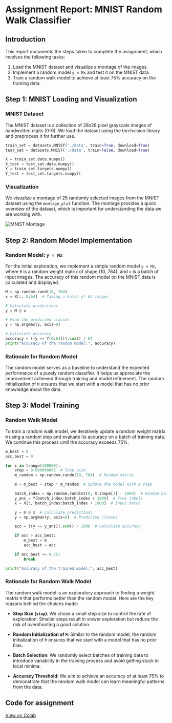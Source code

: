 # Assignment Report: MNIST Random Walk Classifier

## Introduction

This report documents the steps taken to complete the assignment, which involves the following tasks:

1. Load the MNIST dataset and visualize a montage of the images.
2. Implement a random model `y = Mx` and test it on the MNIST data.
3. Train a random walk model to achieve at least 75% accuracy on the training data.

## Step 1: MNIST Loading and Visualization

### MNIST Dataset

The MNIST dataset is a collection of 28x28 pixel grayscale images of handwritten digits (0-9). We load the dataset using the torchvision library and preprocess it for further use.

```python
train_set = datasets.MNIST('./data', train=True, download=True)
test_set = datasets.MNIST('./data', train=False, download=True)

X = train_set.data.numpy()
X_test = test_set.data.numpy()
Y = train_set.targets.numpy()
Y_test = test_set.targets.numpy()
```

### Visualization

We visualize a montage of 25 randomly selected images from the MNIST dataset using the `montage_plot` function. The montage provides a quick overview of the dataset, which is important for understanding the data we are working with.

![MNIST Montage](https://github.com/JennaKvasnovsky/Fall2023/assets/143115856/b0176120-fb26-4d80-babe-f19bac1ab625)


## Step 2: Random Model Implementation

### Random Model: `y = Mx`

For the initial exploration, we implement a simple random model `y = Mx`, where `M` is a random weight matrix of shape (10, 784), and `x` is a batch of input images. The accuracy of this random model on the MNIST data is calculated and displayed.

```python
M = np.random.rand(10, 784)
x = X[:, 0:64]  # Taking a batch of 64 images

# Calculate predictions
y = M @ x

# Find the predicted classes
y = np.argmax(y, axis=0)

# Calculate accuracy
accuracy = ((y == Y[0:64])).sum() / 64
print("Accuracy of the random model:", accuracy)
```

### Rationale for Random Model

The random model serves as a baseline to understand the expected performance of a purely random classifier. It helps us appreciate the improvement achieved through training and model refinement. The random initialization of `M` ensures that we start with a model that has no prior knowledge about the data.

## Step 3: Model Training

### Random Walk Model

To train a random walk model, we iteratively update a random weight matrix `M` using a random step and evaluate its accuracy on a batch of training data. We continue this process until the accuracy exceeds 75%.

```python
m_best = 0
acc_best = 0

for i in trange(100000):
    step = 0.000000001  # Step size
    m_random = np.random.randn(10, 784)  # Random matrix

    m = m_best + step * m_random  # Update the model with a step

    batch_index = np.random.randint(0, X.shape[1] - 1000)  # Random batch index
    y_ans = Y[batch_index:batch_index + 1000]  # True labels
    x = X[:, batch_index:batch_index + 1000]  # Input batch

    y = m @ x  # Calculate predictions
    y = np.argmax(y, axis=0)  # Predicted classes

    acc = ((y == y_ans)).sum() / 1000  # Calculate accuracy

    if acc > acc_best:
        m_best = m
        acc_best = acc

    if acc_best >= 0.75:
        break

print("Accuracy of the trained model:", acc_best)
```

### Rationale for Random Walk Model

The random walk model is an exploratory approach to finding a weight matrix `M` that performs better than the random model. Here are the key reasons behind the choices made:

- **Step Size (`step`)**: We chose a small step size to control the rate of exploration. Smaller steps result in slower exploration but reduce the risk of overshooting a good solution.

- **Random Initialization of `M`**: Similar to the random model, the random initialization of `M` ensures that we start with a model that has no prior bias.

- **Batch Selection**: We randomly select batches of training data to introduce variability in the training process and avoid getting stuck in local minima.

- **Accuracy Threshold**: We aim to achieve an accuracy of at least 75% to demonstrate that the random walk model can learn meaningful patterns from the data.


## Code for assignment
[View on Colab
](https://colab.research.google.com/drive/1q2yzCIkg_lRinrr7AuP6nTPbxx9K76gd?usp=sharing)
